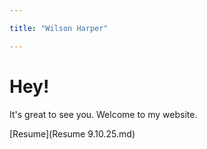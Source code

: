 ```yaml
---

title: "Wilson Harper"

---
```


# Hey!
It's great to see you. Welcome to my website.

[Resume](Resume 9.10.25.md)
